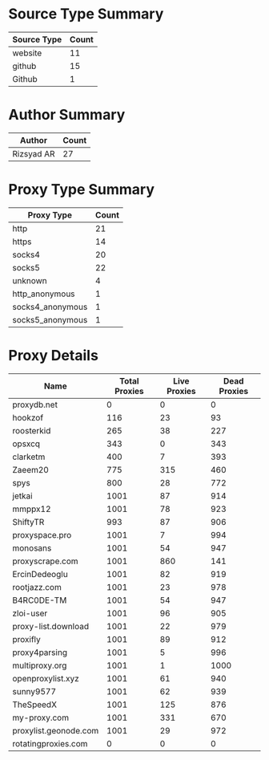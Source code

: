 # Source Type Summary

| Source Type | Count |
|-------------|-------|
| website | 11 |
| github | 15 |
| Github | 1 |


# Author Summary

| Author | Count |
|--------|-------|
| Rizsyad AR | 27 |


# Proxy Type Summary

| Proxy Type | Count |
|------------|-------|
| http | 21 |
| https | 14 |
| socks4 | 20 |
| socks5 | 22 |
| unknown | 4 |
| http_anonymous | 1 |
| socks4_anonymous | 1 |
| socks5_anonymous | 1 |


# Proxy Details

| Name | Total Proxies | Live Proxies | Dead Proxies |
|------|---------------|--------------|---------------|
| proxydb.net | 0 | 0 | 0 |
| hookzof | 116 | 23 | 93 |
| roosterkid | 265 | 38 | 227 |
| opsxcq | 343 | 0 | 343 |
| clarketm | 400 | 7 | 393 |
| Zaeem20 | 775 | 315 | 460 |
| spys | 800 | 28 | 772 |
| jetkai | 1001 | 87 | 914 |
| mmppx12 | 1001 | 78 | 923 |
| ShiftyTR | 993 | 87 | 906 |
| proxyspace.pro | 1001 | 7 | 994 |
| monosans | 1001 | 54 | 947 |
| proxyscrape.com | 1001 | 860 | 141 |
| ErcinDedeoglu | 1001 | 82 | 919 |
| rootjazz.com | 1001 | 23 | 978 |
| B4RC0DE-TM | 1001 | 54 | 947 |
| zloi-user | 1001 | 96 | 905 |
| proxy-list.download | 1001 | 22 | 979 |
| proxifly | 1001 | 89 | 912 |
| proxy4parsing | 1001 | 5 | 996 |
| multiproxy.org | 1001 | 1 | 1000 |
| openproxylist.xyz | 1001 | 61 | 940 |
| sunny9577 | 1001 | 62 | 939 |
| TheSpeedX | 1001 | 125 | 876 |
| my-proxy.com | 1001 | 331 | 670 |
| proxylist.geonode.com | 1001 | 29 | 972 |
| rotatingproxies.com | 0 | 0 | 0 |
